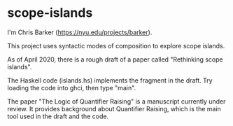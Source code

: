 # scope-islands

I'm Chris Barker (https://nyu.edu/projects/barker).

This project uses syntactic modes of composition to explore scope islands.

As of April 2020, there is a rough draft of a paper called "Rethinking scope islands".

The Haskell code (islands.hs) implements the fragment in the draft.  Try loading the code into ghci, then type "main".

The paper "The Logic of Quantifier Raising" is a manuscript currently under review.  It provides background about Quantifier Raising, which is the main tool used in the draft and the code.

